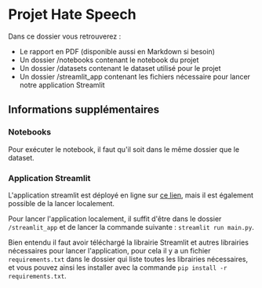# Projet Hate Speech

Dans ce dossier vous retrouverez :

- Le rapport en PDF (disponible aussi en Markdown si besoin)
- Un dossier /notebooks contenant le notebook du projet
- Un dossier /datasets contenant le dataset utilisé pour le projet
- Un dossier /streamlit_app contenant les fichiers nécessaire pour lancer notre application Streamlit

## Informations supplémentaires

### Notebooks

Pour exécuter le notebook, il faut qu'il soit dans le même dossier que le dataset.

### Application Streamlit

L'application streamlit est déployé en ligne sur [ce lien](https://the-office-classifier.streamlit.app/), mais il est également possible de la lancer localement.

Pour lancer l'application localement, il suffit d'être dans le dossier `/streamlit_app` et de lancer la commande suivante : `streamlit run main.py`. 

Bien entendu il faut avoir téléchargé la librairie Streamlit et autres librairies nécessaires pour lancer l'application, pour cela il y a un fichier `requirements.txt` dans le dossier qui liste toutes les librairies nécessaires, et vous pouvez ainsi les installer avec la commande `pip install -r requirements.txt`.

